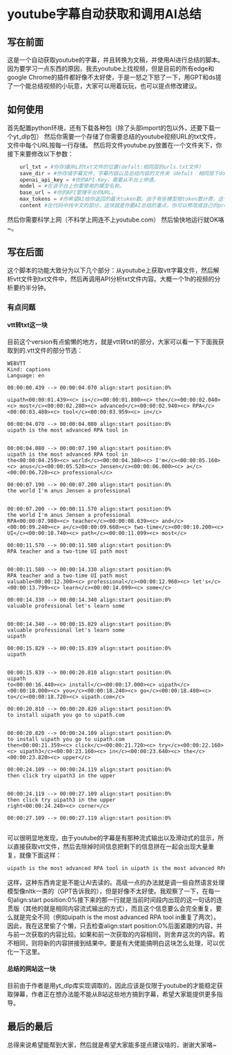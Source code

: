 # youtube字幕自动获取和调用AI总结

## 写在前面

这是一个自动获取youtube的字幕，并且转换为文稿，并使用AI进行总结的脚本。  
因为要学习一点东西的原因，我去youtube上找视频，但是目前的所有edge和google Chrome的插件都好像不太好使，于是一怒之下怒了一下，用GPT和ds搓了一个能总结视频的小玩意，大家可以用着玩玩，也可以提点修改建议。

## 如何使用

首先配置python环境，还有下载各种包（除了头部import的包以外，还要下载一个yt_dlp包）
然后你需要一个存储了你需要总结的youtube视频URL的txt文件，文件中每个URL按每一行存储。
然后将文件youtube.py放置在一个文件夹下，你接下来要修改以下参数：
```py
    url_txt = #你存储URL的txt文件的位置(defalt:相同层的urls.txt文件)
    save_dir = #你存储字幕文件，字幕内容以及总结内容的文件夹（defalt：相同层下downloads文件夹内）
    openai_api_key = #你的API-Key，需要从平台上申请。
    model = #在该平台上你要使用的模型名称。
    base_url = #你的API管理平台的URL。
    max_tokens = #你希望AI给你返回的最大token数。由于有些模型按token数计费，这个限制可以省点钱，要是免费模型就不管了。
    content #在代码中找中文的部分，这块就是你要AI总结的重点，你可以修改成自己的prompt，让AI的总结有更明确的方向。
```
然后你需要科学上网（不科学上网连不上youtube.com）
然后愉快地运行就OK咯~。

## 写在后面

这个脚本的功能大致分为以下几个部分：从youtube上获取vtt字幕文件，然后解析vtt文件到txt文件中，然后再调用API分析txt文件内容。大概一个1h的视频的分析要约半分钟。

### 有点问题

#### vtt转txt这一块
目前这个version有点偷懒的地方，就是vtt转txt的部分，大家可以看一下下面我获取到的.vtt文件的部分节选：
```vtt
WEBVTT
Kind: captions
Language: en

00:00:00.439 --> 00:00:04.070 align:start position:0%
 
uipath<00:00:01.439><c> is</c><00:00:01.800><c> the</c><00:00:02.040><c> most</c><00:00:02.280><c> advanced</c><00:00:02.940><c> RPA</c><00:00:03.480><c> tool</c><00:00:03.959><c> in</c>

00:00:04.070 --> 00:00:04.080 align:start position:0%
uipath is the most advanced RPA tool in
 

00:00:04.080 --> 00:00:07.190 align:start position:0%
uipath is the most advanced RPA tool in
the<00:00:04.259><c> world</c><00:00:04.380><c> I'm</c><00:00:05.160><c> anus</c><00:00:05.520><c> Jensen</c><00:00:06.000><c> a</c><00:00:06.720><c> professional</c>

00:00:07.190 --> 00:00:07.200 align:start position:0%
the world I'm anus Jensen a professional
 

00:00:07.200 --> 00:00:11.570 align:start position:0%
the world I'm anus Jensen a professional
RPA<00:00:07.980><c> teacher</c><00:00:08.639><c> and</c><00:00:09.240><c> a</c><00:00:09.660><c> two-time</c><00:00:10.200><c> UI</c><00:00:10.740><c> path</c><00:00:11.099><c> most</c>

00:00:11.570 --> 00:00:11.580 align:start position:0%
RPA teacher and a two-time UI path most
 

00:00:11.580 --> 00:00:14.330 align:start position:0%
RPA teacher and a two-time UI path most
valuable<00:00:12.300><c> professional</c><00:00:12.960><c> let's</c><00:00:13.799><c> learn</c><00:00:14.099><c> some</c>

00:00:14.330 --> 00:00:14.340 align:start position:0%
valuable professional let's learn some
 

00:00:14.340 --> 00:00:15.829 align:start position:0%
valuable professional let's learn some
uipath

00:00:15.829 --> 00:00:15.839 align:start position:0%
uipath
 

00:00:15.839 --> 00:00:20.810 align:start position:0%
uipath
to<00:00:16.440><c> install</c><00:00:17.000><c> uipath</c><00:00:18.000><c> you</c><00:00:18.240><c> go</c><00:00:18.480><c> to</c><00:00:18.720><c> uipath.com</c>

00:00:20.810 --> 00:00:20.820 align:start position:0%
to install uipath you go to uipath.com
 

00:00:20.820 --> 00:00:24.109 align:start position:0%
to install uipath you go to uipath.com
then<00:00:21.359><c> click</c><00:00:21.720><c> try</c><00:00:22.160><c> uipath3</c><00:00:23.160><c> in</c><00:00:23.640><c> the</c><00:00:23.820><c> upper</c>

00:00:24.109 --> 00:00:24.119 align:start position:0%
then click try uipath3 in the upper
 

00:00:24.119 --> 00:00:27.109 align:start position:0%
then click try uipath3 in the upper
right<00:00:24.240><c> corner</c>

00:00:27.109 --> 00:00:27.119 align:start position:0%
 
```

可以很明显地发现，由于youtube的字幕是有那种流式输出以及滑动式的显示，所以直接获取vtt文件，然后去除掉时间信息把剩下的信息拼在一起会出现大量重复，就像下面这样：

```txt
uipath is the most advanced RPA tool in uipath is the most advanced RPA tool in the world I'm anus Jensen a professional the world I'm anus Jensen a professional the world I'm anus Jensen a professional RPA teacher and a two-time UI path most RPA teacher and a two-time UI path most RPA teacher and a two-time UI path most valuable professional let's learn some valuable professional let's learn some valuable professional let's learn some uipath uipath uipath to install uipath you go to uipath.com to install uipath you go to uipath.com to install uipath you go to uipath.com then click try uipath3 in the upper then click try uipath3 in the upper then click try uipath3 in the upper right corner here we want to install the full here we want to install the full automation Cloud for community that is automation Cloud for community that is automation Cloud for community that is the free full version so click the get the free 
```
这样，这种东西肯定是不能让AI去读的。高级一点的办法就是调一些自然语言处理模型像nltk一类的（GPT告诉我的），但是好像不太好使。我观察了一下，在每一句align:start position:0%接下来的那一行就是当前时间段内出现的这一句话的连贯版（其他的就是相同内容流式输出的方式），而且这个信息要么会完全重复，要么就是完全不同（例如uipath is the most advanced RPA tool in重复了两次）。因此，我在这里偷了个懒，只去检查align:start position:0%后面紧跟的内容，并与前一次获取的内容比较。如果和前一次获取的内容相同，则舍弃这次的内容。若不相同，则将新的内容拼接到结果中。要是有大佬能搞明白这块怎么处理，可以优化一下这里。

#### 总结的网站这一块

目前由于作者是用yt_dlp库实现调取的，因此应该是仅限于youtube的才能稳定获取弹幕，作者正在想办法能不能从B站这些地方搞到字幕，希望大家能提供更多指导。

## 最后的最后

总得来说希望能帮到大家，然后就是希望大家能多提点建议啥的，谢谢大家咯~



